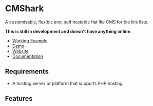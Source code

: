 # CMShark

A customisable, flexible and, self hostable flat file CMS for bio link lists.

**This is still in development and doesn't have anything online.**

- [Working Example](http://will.clarke.ml)
- [Demo](http://cmshark.com/demo)
- [Website](http://cmshark.com)
- [Documentation](http://docs.cmshark.com)

## Requirements

- A hosting server or platform that supports PHP hosting.

## Features

<!--- Responsive layout.
- Flexibility:
    - You can edit the source code and change the front end as much as you want.
    - The admin area can be changed, themed and much more. (Not recommended)
- [Full white label](https://www.thatcompany.com/white-label-marketing/what-is-white-label) and rebrand abilities.
- Open source, you can easily view the code and make sure that everything is safe before you decide to use it.
- Font Awesome implementation.


Future features -
- Better page editing
- Page insights
- Better performance -->
